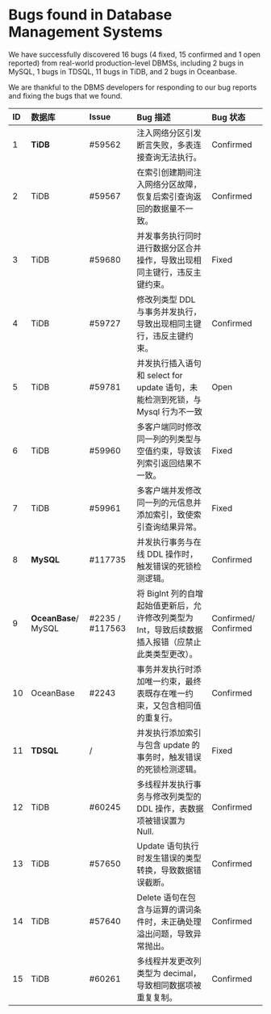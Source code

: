 # Bugs found in Database Management Systems

We have successfully discovered 16 bugs (4 fixed, 15 confirmed and 1 open reported) from real-world production-level DBMSs, including 2 bugs in MySQL, 1 bugs in TDSQL, 11 bugs in TiDB, and 2 bugs in Oceanbase.

We are thankful to the DBMS developers for responding to our bug reports and fixing the bugs that we found. 



| ID   | 数据库               | Issue           | Bug 描述                                                     | Bug 状态             |
| :--- | :------------------- | :-------------- | :----------------------------------------------------------- | :------------------- |
| 1    | **TiDB**             | #59562          | 注入网络分区引发断言失败，多表连接查询无法执行。             | Confirmed            |
| 2    | TiDB                 | #59567          | 在索引创建期间注入网络分区故障，恢复后索引查询返回的数据量不一致。 | Confirmed            |
| 3    | TiDB                 | #59680          | 并发事务执行同时进行数据分区合并操作，导致出现相同主键行，违反主键约束。 | Fixed                |
| 4    | TiDB                 | #59727          | 修改列类型 DDL 与事务并发执行，导致出现相同主键行，违反主键约束。 | Confirmed            |
| 5    | TiDB                 | #59781          | 并发执行插入语句和 select for update 语句，未能检测到死锁，与 Mysql 行为不一致 | Open            |
| 6    | TiDB                 | #59960          | 多客户端同时修改同一列的列类型与空值约束，导致该列索引返回结果不一致。 | Fixed                |
| 7    | TiDB                 | #59961          | 多客户端并发修改同一列的元信息并添加索引，致使索引查询结果异常。 | Fixed                |
| 8    | **MySQL**            | #117735         | 并发执行事务与在线 DDL 操作时，触发错误的死锁检测逻辑。      | Confirmed            |
| 9    | **OceanBase**/ MySQL | #2235 / #117563 | 将 BigInt 列的自增起始值更新后，允许修改列类型为 Int，导致后续数据插入报错（应禁止此类类型更改）。 | Confirmed/ Confirmed |
| 10   | OceanBase            | #2243           | 事务并发执行时添加唯一约束，最终表既存在唯一约束，又包含相同值的重复行。 | Confirmed                 |
| 11   | **TDSQL**            | /               | 并发执行添加索引与包含 update 的事务时，触发错误的死锁检测逻辑。 | Fixed                |
| 12   | TiDB                 | #60245          | 多线程并发执行事务与修改列类型的 DDL 操作，表数据项被错误置为  Null. | Confirmed            |
| 13   | TiDB                 | #57650          | Update 语句执行时发生错误的类型转换，导致数据错误截断。      | Confirmed            |
| 14   | TiDB                 | #57640          | Delete 语句在包含与运算的谓词条件时，未正确处理溢出问题，导致异常抛出。 | Confirmed            |
| 15   | TiDB                 | #60261          | 多线程并发更改列类型为 decimal，导致相同数据项被重复复制。   | Confirmed            |

